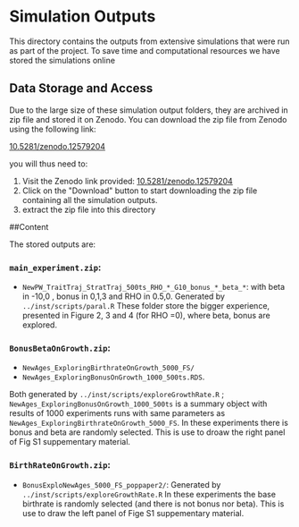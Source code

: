 # Simulation Outputs

This directory contains the outputs from extensive simulations that were run as part of the project. To save time and computational resources we have stored the simulations online

## Data Storage and Access

Due to the large size of these simulation output folders, they are archived in zip file and stored it on Zenodo. You can download the zip file from Zenodo using the following link:

[10.5281/zenodo.12579204](https://zenodo.org/record/12579204)


you will thus need to:
1. Visit the Zenodo link provided: [10.5281/zenodo.12579204](https://zenodo.org/record/12579204)
2. Click on the "Download" button to start downloading the zip file containing all the simulation outputs.
3. extract the zip file into this directory


##Content

The stored outputs are:

### `main_experiment.zip`:
 + `NewPW_TraitTraj_StratTraj_500ts_RHO_*_G10_bonus_*_beta_*`: with beta in -10,0 , bonus in 0,1,3 and RHO in 0.5,0. Generated by `../inst/scripts/paral.R`
These folder store the bigger experience, presented in Figure 2, 3 and 4 (for RHO =0), where beta, bonus are explored.

### `BonusBetaOnGrowth.zip`: 
 + `NewAges_ExploringBirthrateOnGrowth_5000_FS/` 
 + `NewAges_ExploringBonusOnGrowth_1000_500ts.RDS`.

Both generated by `../inst/scripts/exploreGrowthRate.R` ; `NewAges_ExploringBonusOnGrowth_1000_500ts` is a summary object with results of 1000 experiments runs with same parameters as `NewAges_ExploringBirthrateOnGrowth_5000_FS`. In these experiments there is bonus and beta are randomly selected. This is use to droaw the right panel of Fig S1 suppementary material.

### `BirthRateOnGrowth.zip`: 
 + `BonusExploNewAges_5000_FS_poppaper2/`:  Generated by `../inst/scripts/exploreGrowthRate.R`
 In these experiments the base birthrate is randomly selected (and there is not bonus nor beta). This is use to draw the left panel of Fige S1 suppementary material. 

